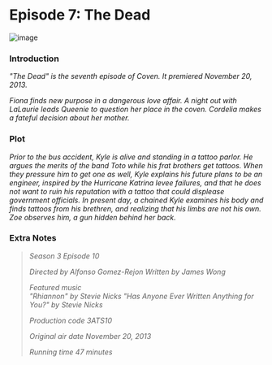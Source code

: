 # Episode 7: The Dead 

![image](https://github.com/user-attachments/assets/30b3f87d-2e71-44a8-be7e-cb05979d4850)



### Introduction


*"The Dead" is the seventh episode of Coven. It premiered November 20, 2013.*

*Fiona finds new purpose in a dangerous love affair. A night out with LaLaurie leads Queenie to question her place in the coven. Cordelia makes a fateful decision about her mother.*




### Plot

*Prior to the bus accident, Kyle is alive and standing in a tattoo parlor. He argues the merits of the band Toto while his frat brothers get tattoos. When they pressure him to get one as well, Kyle explains his future plans to be an engineer, inspired by the Hurricane Katrina levee failures, and that he does not want to ruin his reputation with a tattoo that could displease government officials. In present day, a chained Kyle examines his body and finds tattoos from his brethren, and realizing that his limbs are not his own. Zoe observes him, a gun hidden behind her back.*

### Extra Notes

> *Season 3
Episode 10*
>
> *Directed by	Alfonso Gomez-Rejon
Written by	James Wong*
>
> *Featured music	
"Rhiannon" by Stevie Nicks
"Has Anyone Ever Written Anything for You?" by Stevie Nicks*
>
> *Production code	3ATS10*
> 
> *Original air date	November 20, 2013*
>
> *Running time	47 minutes*
> 



